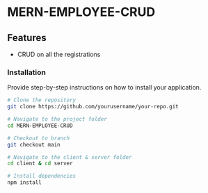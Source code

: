 # MERN-EMPLOYEE-CRUD

## Features

- CRUD on all the registrations 

### Installation

Provide step-by-step instructions on how to install your application.

```bash
# Clone the repository
git clone https://github.com/yourusername/your-repo.git

# Navigate to the project folder
cd MERN-EMPLOYEE-CRUD

# Checkout to branch
git checkout main

# Navigate to the client & server folder
cd client & cd server

# Install dependencies
npm install
